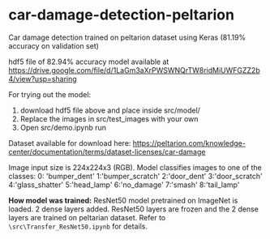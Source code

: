 # car-damage-detection-peltarion
Car damage detection trained on peltarion dataset using Keras (81.19% accuracy on validation set)

hdf5 file of 82.94% accuracy model available at https://drive.google.com/file/d/1LaGm3aXrPWSWNQrTW8ridMiUWFGZZ2b4/view?usp=sharing

For trying out the model: 
1. download hdf5 file above and place inside src/model/<br>
2. Replace the images in src/test_images with your own<br>
3. Open src/demo.ipynb run<br>


Dataset available for download here: https://peltarion.com/knowledge-center/documentation/terms/dataset-licenses/car-damage

Image input size is 224x224x3 (RGB). Model classifies images to one of the classes:
0: 'bumper_dent'
1:'bumper_scratch'
2:'door_dent'
3:'door_scratch'
4:'glass_shatter'
5:'head_lamp'
6:'no_damage'
7:'smash'
8:'tail_lamp'<br>

**How model was trained:**
ResNet50 model pretrained on ImageNet is loaded. 2 dense layers added. ResNet50 layers are frozen and the 2 dense layers are trained on peltarian dataset. Refer to `\src\Transfer_ResNet50.ipynb` for details.
